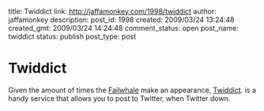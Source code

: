 title: Twiddict
link: http://jaffamonkey.com/1998/twiddict
author: jaffamonkey
description: 
post_id: 1998
created: 2009/03/24 13:24:48
created_gmt: 2009/03/24 14:24:48
comment_status: open
post_name: twiddict
status: publish
post_type: post

# Twiddict

Given the amount of times the [Failwhale](http://www.urbandictionary.com/define.php?term=failwhale) make an appearance, [Twiddict](http://www.twiddict.com). is a handy service that allows you to post to Twitter, when Twitter down.